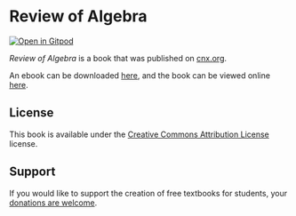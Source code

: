 # Review of Algebra

[![Open in Gitpod](https://gitpod.io/button/open-in-gitpod.svg)](https://gitpod.io/from-referrer/)

_Review of Algebra_ is a book that was published on [cnx.org](https://cnx.org/).

An ebook can be downloaded [here](https://github.com/cnx-user-books/cnxbook-review-of-algebra/releases/latest), and the book can be viewed online [here](https://github.com/cnx-user-books/cnxbook-review-of-algebra/releases/latest).

## License
This book is available under the [Creative Commons Attribution License](./LICENSE) license.

## Support
If you would like to support the creation of free textbooks for students, your [donations are welcome](https://riceconnect.rice.edu/donation/support-openstax-banner).
